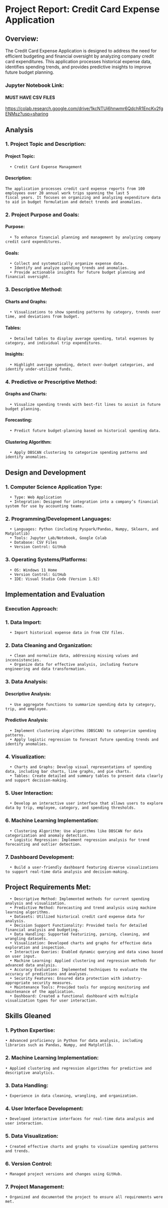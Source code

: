 # Project Report: Credit Card Expense Application
## Overview: 
  The Credit Card Expense Application is designed to address the need for efficient budgeting and financial oversight by analyzing company credit card expenditures. This application processes historical expense data, identifies spending trends, and provides predictive insights to improve future budget planning.

### Jupyter Notebook Link:
#### MUST HAVE CSV FILES
  https://colab.research.google.com/drive/1kcNTUj6hnwmr6QdchR1EncKv2fgENMsz?usp=sharing
  
## Analysis
### 1. Project Topic and Description:
  #### 	Project Topic: 
      • Credit Card Expense Management
  #### 	Description: 
    The application processes credit card expense reports from 100 employees over 20 annual work trips spanning the last 5 
    fiscal years. It focuses on organizing and analyzing expenditure data to aid in budget formulation and detect trends and anomalies.
### 2. Project Purpose and Goals:
  #### 	Purpose: 
      • To enhance financial planning and management by analyzing company credit card expenditures.
  #### 	Goals:
      • Collect and systematically organize expense data.
      • Identify and analyze spending trends and anomalies.
      • Provide actionable insights for future budget planning and financial oversight.
### 3. Descriptive Method:
  #### 	Charts and Graphs: 
      • Visualizations to show spending patterns by category, trends over time, and deviations from budget.
  #### 	Tables: 
      • Detailed tables to display average spending, total expenses by category, and individual trip expenditures.
  #### 	Insights: 
      • Highlight average spending, detect over-budget categories, and identify under-utilized funds.
### 4. Predictive or Prescriptive Method:
  #### 	Graphs and Charts: 
      • Visualize spending trends with best-fit lines to assist in future budget planning.
  #### 	Forecasting: 
      • Predict future budget-planning based on historical spending data.
  #### 	Clustering Algorithm: 
      • Apply DBSCAN clustering to categorize spending patterns and identify anomalies.

## Design and Development
### 1. Computer Science Application Type:
      •	Type: Web Application
      •	Integration: Designed for integration into a company’s financial system for use by accounting teams.
### 2. Programming/Development Languages:
      •	Languages: Python (including Pyspark/Pandas, Numpy, Sklearn, and Matplotlib)
      •	Tools: Jupyter Lab/Notebook, Google Colab
      •	Database: CSV Files
      •	Version Control: GitHub
### 3. Operating Systems/Platforms:
      •	OS: Windows 11 Home
      •	Version Control: GitHub
      •	IDE: Visual Studio Code (Version 1.92)

## Implementation and Evaluation
### Execution Approach:
### 1.	Data Import:
      • Import historical expense data in from CSV files.
### 2.	Data Cleaning and Organization:
      • Clean and normalize data, addressing missing values and inconsistencies.
      • Organize data for effective analysis, including feature engineering and data transformation.
### 3.	Data Analysis:
  #### Descriptive Analysis:
      • Use aggregate functions to summarize spending data by category, trip, and employee.
  #### Predictive Analysis:
      • Implement clustering algorithms (DBSCAN) to categorize spending patterns.
      • Apply logistic regression to forecast future spending trends and identify anomalies.
### 4.	Visualization:
      • Charts and Graphs: Develop visual representations of spending data, including bar charts, line graphs, and pie charts.
      • Tables: Create detailed and summary tables to present data clearly and support decision-making.
### 5.	User Interaction:
      • Develop an interactive user interface that allows users to explore data by trip, employee, category, and spending thresholds.
### 6.	Machine Learning Implementation:
      • Clustering Algorithm: Use algorithms like DBSCAN for data categorization and anomaly detection.
      • Logistic Regression: Implement regression analysis for trend forecasting and outlier detection.
### 7.	Dashboard Development:
      • Build a user-friendly dashboard featuring diverse visualizations to support real-time data analysis and decision-making.
  
## Project Requirements Met:
      •	Descriptive Method: Implemented methods for current spending analysis and visualization.
      •	Predictive Method: Forecasting and trend analysis using machine learning algorithms.
      •	Datasets: Utilized historical credit card expense data for analysis.
      •	Decision Support Functionality: Provided tools for detailed financial analysis and budgeting.
      •	Data Handling: Supported featurizing, parsing, cleaning, and wrangling datasets.
      •	Visualization: Developed charts and graphs for effective data exploration and inspection.
      •	Interactive Queries: Enabled dynamic querying and data views based on user input.
      •	Machine Learning: Applied clustering and regression methods for advanced data analysis.
      •	Accuracy Evaluation: Implemented techniques to evaluate the accuracy of predictions and analyses.
      •	Security Features: Ensured data protection with industry-appropriate security measures.
      •	Maintenance Tools: Provided tools for ongoing monitoring and maintenance of the application.
      •	Dashboard: Created a functional dashboard with multiple visualization types for user interaction.

## Skills Gleaned
### 1.	Python Expertise:
    • Advanced proficiency in Python for data analysis, including libraries such as Pandas, Numpy, and Matplotlib.
### 2.	Machine Learning Implementation:
    • Applied clustering and regression algorithms for predictive and descriptive analytics.
### 3.	Data Handling:
    • Experience in data cleaning, wrangling, and organization.
### 4.	User Interface Development:
    • Developed interactive interfaces for real-time data analysis and user interaction.
### 5.	Data Visualization:
    • Created effective charts and graphs to visualize spending patterns and trends.
### 6.	Version Control:
    • Managed project versions and changes using GitHub.
### 7.	Project Management:
    • Organized and documented the project to ensure all requirements were met.

